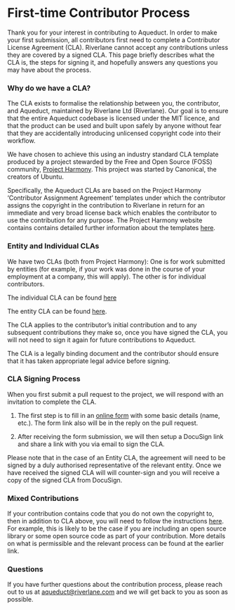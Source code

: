 # First-time Contributor Process

Thank you for your interest in contributing to Aqueduct. In order to make your first submission, all contributors first need to complete a Contributor License Agreement (CLA).  Riverlane cannot accept any contributions unless they are covered by a signed CLA.   This page briefly describes what the CLA is, the steps for signing it, and hopefully answers any questions you may have about the process.

### Why do we have a CLA?

The CLA exists to formalise the relationship between you, the contributor, and Aqueduct, maintained by Riverlane Ltd (Riverlane).  Our goal is to ensure that the entire Aqueduct codebase is licensed under the MIT licence, and that the product can be used and built upon safely by anyone without fear that they are accidentally introducing unlicensed copyright code into their workflow.   

We have chosen to achieve this using an industry standard CLA template produced by a project stewarded by the Free and Open Source (FOSS) community, [Project Harmony](https://www.harmonyagreements.org).  This project was started by Canonical, the creators of Ubuntu.

Specifically, the Aqueduct CLAs are based on the Project Harmony ‘Contributor Assignment Agreement’ templates under which the contributor assigns the copyright in the contribution to Riverlane in return for an immediate and very broad license back which enables the contributor to use the contribution for any purpose.   The Project Harmony website contains contains detailed further information about the templates [here](https://www.harmonyagreements.org/guide).

### Entity and Individual CLAs

We have two CLAs (both from Project Harmony): One is for work submitted by entities (for example, if your work was done in the course of your employment at a company, this will apply). The other is for individual contributors.

The individual CLA can be found [here](https://github.com/AqueductHub/aqueductcore/blob/main/.github/CLA/RL%20Aqueduct%20CLA%20Individuals%20v.%201.0%20(March%202024).pdf)

The entity CLA can be found [here](https://github.com/AqueductHub/aqueductcore/blob/main/.github/CLA/RL%20Aqueduct%20CLA%20Entities%20v.%201.0%20(March%202024).pdf).

The CLA applies to the contributor’s initial contribution and to any subsequent contributions they make so, once you have signed the CLA, you will not need to sign it again for future contributions to Aqueduct. 

The CLA is a legally binding document and the contributor should ensure that it has taken appropriate legal advice before signing.

### CLA Signing Process

When you first submit a pull request to the project, we will respond with an invitation to complete the CLA. 

1. The first step is to fill in an [online form](https://forms.office.com/Pages/ResponsePage.aspx?id=zqoSluHCyUq06rHalpXwHTqJIsEW9SRBq5H377k3FrtUMktKNVJONldZV1FNT0pMQVIzUTdJODVFSy4u) with some basic details (name, etc.). The form link also will be in the reply on the pull request. 

2. After receiving the form submission, we will then setup a DocuSign link and share a link with you via email to sign the CLA.

Please note that in the case of an Entity CLA, the agreement will need to be signed by a duly authorised representative of the relevant entity. Once we have received the signed CLA will will counter-sign and you will receive a copy of the signed CLA from DocuSign.

### Mixed Contributions

If your contribution contains code that you do not own the copyright to, then in addition to CLA above, you will need to follow the instructions [here](mixed_cla_info.md). For example, this is likely to be the case if you are including an open source library or some open source code as part of your contribution. More details on what is permissible and the relevant process can be found at the earlier link.

### Questions

If you have further questions about the contribution process, please reach out to us at [aqueduct@riverlane.com](mailto:aqueduct@riverlane.com) and we will get back to you as soon as possible.